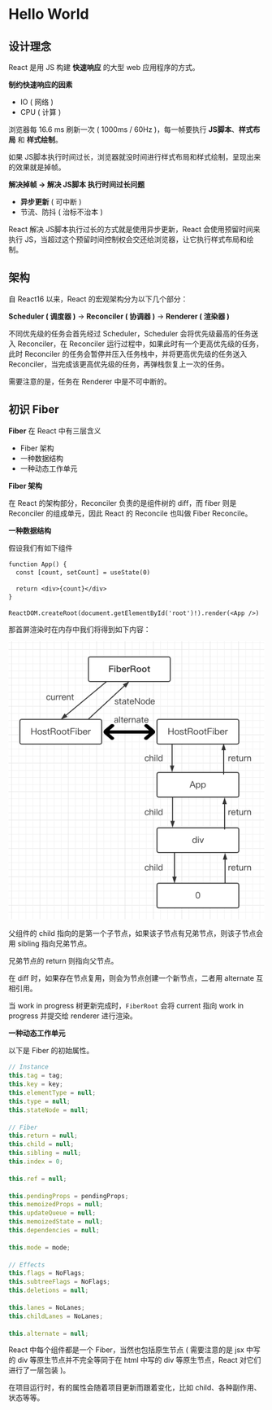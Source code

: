 # Hello World

## 设计理念

React 是用 JS 构建 **快速响应** 的大型 web 应用程序的方式。

**制约快速响应的因素**

* IO ( 网络 )
* CPU ( 计算 )

浏览器每 16.6 ms 刷新一次 ( 1000ms / 60Hz )，每一帧要执行 **JS脚本**、**样式布局** 和 **样式绘制**。

如果 JS脚本执行时间过长，浏览器就没时间进行样式布局和样式绘制，呈现出来的效果就是掉帧。

**解决掉帧 -> 解决 JS脚本 执行时间过长问题**

* **异步更新** ( 可中断 )
* 节流、防抖 ( 治标不治本 )

React 解决 JS脚本执行过长的方式就是使用异步更新，React 会使用预留时间来执行 JS，当超过这个预留时间控制权会交还给浏览器，让它执行样式布局和绘制。

## 架构

自 React16 以来，React 的宏观架构分为以下几个部分：

**Scheduler ( 调度器 )** -> **Reconciler ( 协调器 )** -> **Renderer ( 渲染器 )**

不同优先级的任务会首先经过 Scheduler，Scheduler 会将优先级最高的任务送入 Reconciler，在 Reconciler 运行过程中，如果此时有一个更高优先级的任务，此时 Reconciler 的任务会暂停并压入任务栈中，并将更高优先级的任务送入 Reconciler，当完成该更高优先级的任务，再弹栈恢复上一次的任务。

需要注意的是，任务在 Renderer 中是不可中断的。

## 初识 Fiber

**Fiber** 在 React 中有三层含义

* Fiber 架构
* 一种数据结构
* 一种动态工作单元

**Fiber 架构**

在 React 的架构部分，Reconciler 负责的是组件树的 diff，而 fiber 则是 Reconciler 的组成单元，因此 React 的 Reconcile 也叫做 Fiber Reconcile。

**一种数据结构**

假设我们有如下组件

```react
function App() {
  const [count, setCount] = useState(0)

  return <div>{count}</div>
}

ReactDOM.createRoot(document.getElementById('root')!).render(<App />)
```

那首屏渲染时在内存中我们将得到如下内容：

![image-20220730230738963](img/1-首屏Fiber.png)

父组件的 child 指向的是第一个子节点，如果该子节点有兄弟节点，则该子节点会用 sibling 指向兄弟节点。

兄弟节点的 return 则指向父节点。

在 diff 时，如果存在节点复用，则会为节点创建一个新节点，二者用 alternate 互相引用。

当 work in progress 树更新完成时，`FiberRoot` 会将 current 指向 work in progress 并提交给 renderer 进行渲染。

**一种动态工作单元**

以下是 Fiber 的初始属性。

```ts
// Instance
this.tag = tag;
this.key = key;
this.elementType = null;
this.type = null;
this.stateNode = null;

// Fiber
this.return = null;
this.child = null;
this.sibling = null;
this.index = 0;

this.ref = null;

this.pendingProps = pendingProps;
this.memoizedProps = null;
this.updateQueue = null;
this.memoizedState = null;
this.dependencies = null;

this.mode = mode;

// Effects
this.flags = NoFlags;
this.subtreeFlags = NoFlags;
this.deletions = null;

this.lanes = NoLanes;
this.childLanes = NoLanes;

this.alternate = null;
```

React 中每个组件都是一个 Fiber，当然也包括原生节点 ( 需要注意的是 jsx 中写的 div 等原生节点并不完全等同于在 html 中写的 div 等原生节点，React 对它们进行了一层包装 )。

在项目运行时，有的属性会随着项目更新而跟着变化，比如 child、各种副作用、状态等等。